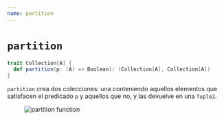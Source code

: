 ```yaml
---
name: partition
---
```


# `partition`

~~~ scala
trait Collection[A] {
  def partition(p: (A) => Boolean): (Collection[A], Collection[A])
}
~~~

`partition` crea dos colecciones: una conteniendo aquellos elementos que satisfacen el predicado `p` y aquellos que no, y las devuelve en una `Tuple2`.

<figure class="diagram">
  <img src="../images/partition.svg" alt="partition function">
  <!-- <figcaption class="diagram-desc"></figcaption> -->
</figure>
